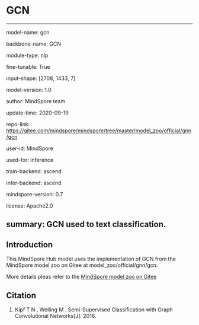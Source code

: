 # GCN

---

model-name: gcn

backbone-name: GCN

module-type: nlp

fine-tunable: True

input-shape: [2708, 1433, 7]

model-version: 1.0


author: MindSpore team

update-time: 2020-09-19

repo-link: https://gitee.com/mindspore/mindspore/tree/master/model_zoo/official/gnn/gcn

user-id: MindSpore

used-for: inference

train-backend: ascend

infer-backend: ascend

mindspore-version: 0.7

license: Apache2.0

summary: GCN used to text classification.
---


## Introduction

This MindSpore Hub model uses the implementation of GCN from the MindSpore model zoo on Gitee at model_zoo/official/gnn/gcn.

More details pleas refer to the [MindSpore model zoo on Gitee](https://gitee.com/mindspore/mindspore/blob/master/model_zoo/official/gnn/gcn/README.md)


## Citation

1. Kipf T N , Welling M . Semi-Supervised Classification with Graph Convolutional Networks[J]. 2016.
